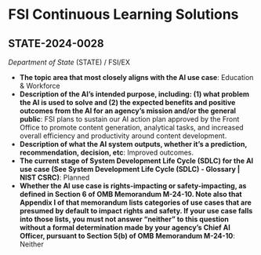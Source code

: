 # FSI Continuous Learning Solutions
## STATE-2024-0028
_Department of State_ (STATE) / FSI/EX


+ **The topic area that most closely aligns with the AI use case**: Education & Workforce
+ **Description of the AI’s intended purpose, including: (1) what problem the AI is used to solve and (2) the expected benefits and positive outcomes from the AI for an agency’s mission and/or the general public**: FSI plans to sustain our AI action plan approved by the Front Office to promote content generation, analytical tasks, and increased overall efficiency and productivity around content development.
+ **Description of what the AI system outputs, whether it’s a prediction, recommendation, decision, etc**: Improved outcomes.
+ **The current stage of System Development Life Cycle (SDLC) for the AI use case (See System Development Life Cycle (SDLC) - Glossary | NIST CSRC)**: Planned
+ **Whether the AI use case is rights-impacting or safety-impacting, as defined in Section 6 of OMB Memorandum M-24-10. Note also that Appendix I of that memorandum lists categories of use cases that are presumed by default to impact rights and safety. If your use case falls into those lists, you must not answer “neither” to this question without a formal determination made by your agency’s Chief AI Officer, pursuant to Section 5(b) of OMB Memorandum M-24-10**: Neither